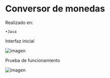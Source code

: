 # Conversor de monedas   

Realizado en: 

    •Java

Interfaz inicial 

![imagen](https://github.com/user-attachments/assets/cce3400d-f1f6-46c0-a3af-54bcc6d7fa51)




Prueba de funcionamiento  

![imagen](https://github.com/user-attachments/assets/aa2aa5c8-f5e6-46c3-96a0-9916307ec683)
